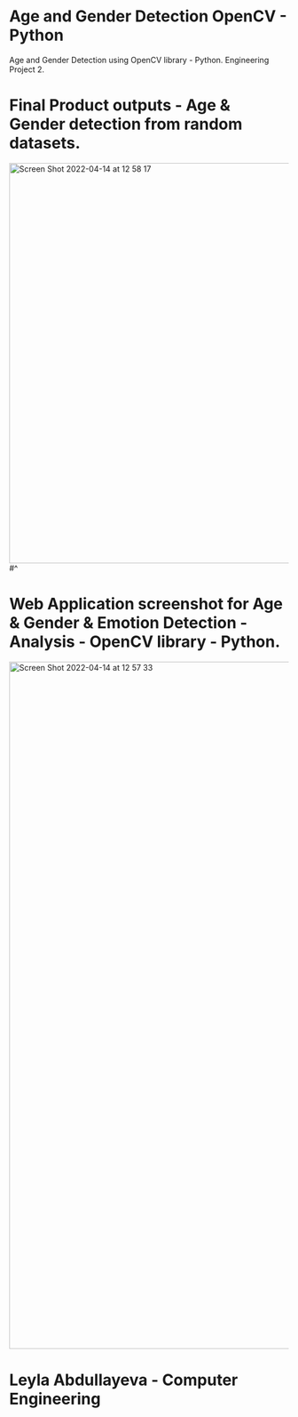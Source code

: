 # Age and Gender Detection OpenCV - Python

Age and Gender Detection using OpenCV library - Python. Engineering Project 2.

# Final Product outputs - Age & Gender detection from random datasets.

<img width="720" alt="Screen Shot 2022-04-14 at 12 58 17" src="https://user-images.githubusercontent.com/63939366/163362066-91f07435-8c25-4917-95d7-f4dd2985331d.png">#^

# Web Application screenshot for Age & Gender & Emotion Detection - Analysis - OpenCV library - Python.

<img width="1236" alt="Screen Shot 2022-04-14 at 12 57 33" src="https://user-images.githubusercontent.com/63939366/163362078-46d991f2-fa63-44cb-9253-f25af0d709a2.png">


# Leyla Abdullayeva - Computer Engineering
